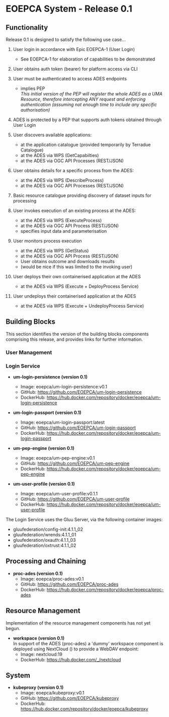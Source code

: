 # EOEPCA System - Release 0.1

## Functionality

Release 0.1 is designed to satisfy the following use case...

1. User login in accordance with Epic EOEPCA-1 (User Login)
   * See EOEPCA-1 for elaboration of capabilities to be demonstrated

1. User obtains auth token (bearer) for platform access via CLI

1. User must be authenticated to access ADES endpoints
   * implies PEP<br>
   _This initial version of the PEP will register the whole ADES as a UMA Resource, therefore intercepting ANY request and enforcing authentication (assuming not enough time to include any specific authorisation)_

1. ADES is protected by a PEP that supports auth tokens obtained through User Login

1. User discovers available applications:
   * at the application catalogue (provided temporarily by Terradue Catalogue)
   * at the ADES via WPS (GetCapabilties)
   * at the ADES via OGC API Processes (REST/JSON)

1. User obtains details for a specific process from the ADES:
   * at the ADES via WPS (DescribeProcess)
   * at the ADES via OGC API Processes (REST/JSON)

1. Basic resource catalogue providing discovery of dataset inputs for processing

1. User invokes execution of an existing process at the ADES:
   * at the ADES via WPS (ExecuteProcess)
   * at the ADES via OGC API Process (REST/JSON)
   * specifies input data and parameterisation

1. User monitors process execution
   * at the ADES via WPS (GetStatus)
   * at the ADES via OGC API Process (REST/JSON)
   * User obtains outcome and downloads results
   * (would be nice if this was limited to the invoking user)

1. User deploys their own containerised application at the ADES
   * at the ADES via WPS (Execute + DeployProcess Service)

1. User undeploys their containerised application at the ADES
   * at the ADES via WPS (Execute + UndeployProcess Service)

## Building Blocks

This section identifies the version of the building blocks components comprising this release, and provides links for further information.

### User Management

### Login Service

* **um-login-persistence (version 0.1)**
  * Image: eoepca/um-login-persistence:v0.1
  * GitHub: https://github.com/EOEPCA/um-login-persistence
  * DockerHub: https://hub.docker.com/repository/docker/eoepca/um-login-persistence

* **um-login-passport (version 0.1)**
  * Image: eoepca/um-login-passport:latest
  * GitHub: https://github.com/EOEPCA/um-login-passport
  * DockerHub: https://hub.docker.com/repository/docker/eoepca/um-login-passport

* **um-pep-engine (version 0.1)**
  * Image: eoepca/um-pep-engine:v0.1
  * GitHub: https://github.com/EOEPCA/um-pep-engine
  * DockerHub: https://hub.docker.com/repository/docker/eoepca/um-pep-engine

* **um-user-profile (version 0.1)**
  * Image: eoepca/um-user-profile:v0.1.1
  * GitHub: https://github.com/EOEPCA/um-user-profile
  * DockerHub: https://hub.docker.com/repository/docker/eoepca/um-user-profile

The Login Service uses the Gluu Server, via the following container images:
* gluufederation/config-init:4.1.1_02
* gluufederation/wrends:4.1.1_01
* gluufederation/oxauth:4.1.1_03
* gluufederation/oxtrust:4.1.1_02

## Processing and Chaining

* **proc-ades (version 0.1)**
  * Image: eoepca/proc-ades:v0.1
  * GitHub: https://github.com/EOEPCA/proc-ades
  * DockerHub: https://hub.docker.com/repository/docker/eoepca/proc-ades

## Resource Management

Implementation of the resource management components has not yet begun.

* **workspace (version 0.1)**<br>
In support of the ADES (proc-ades) a 'dummy' workspace component is deployed using NextCloud () to provide a WebDAV endpoint:
  * Image: nextcloud:19
  * DockerHub: https://hub.docker.com/_/nextcloud

## System

* **kubeproxy (version 0.1)**
  * Image: eoepca/kubeproxy:v0.1
  * GitHub: https://github.com/EOEPCA/kubeproxy
  * DockerHub: https://hub.docker.com/repository/docker/eoepca/kubeproxy
